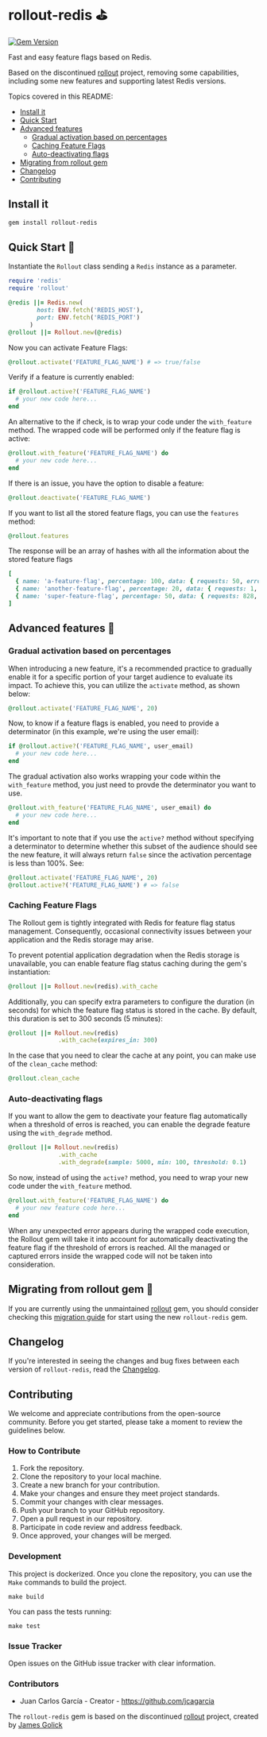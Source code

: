 # rollout-redis ⛳️

[![Gem Version](https://badge.fury.io/rb/rollout-redis.svg)](https://badge.fury.io/rb/rollout-redis)

Fast and easy feature flags based on Redis. 

Based on the discontinued [rollout](https://github.com/fetlife/rollout) project, removing some capabilities, including some new features and supporting latest Redis versions.

Topics covered in this README:

- [Install it](#install-it)
- [Quick Start](#quick-start-💨)
- [Advanced features](#advanced-features-🦾)
  - [Gradual activation based on percentages](#gradual-activation-based-on-percentages)
  - [Caching Feature Flags](#caching-feature-flags)
  - [Auto-deactivating flags](#auto-deactivating-flags)
- [Migrating from rollout gem](#migrating-from-rollout-gem-🚨)
- [Changelog](#changelog)
- [Contributing](#contributing)

## Install it 

```bash
gem install rollout-redis
```

## Quick Start 💨

Instantiate the `Rollout` class sending a `Redis` instance as a parameter.

```ruby
require 'redis'
require 'rollout'

@redis ||= Redis.new(
        host: ENV.fetch('REDIS_HOST'),
        port: ENV.fetch('REDIS_PORT')
      )
@rollout ||= Rollout.new(@redis)
```

Now you can activate Feature Flags:

```ruby
@rollout.activate('FEATURE_FLAG_NAME') # => true/false
```

Verify if a feature is currently enabled:

```ruby
if @rollout.active?('FEATURE_FLAG_NAME')
  # your new code here...
end
```

An alternative to the if check, is to wrap your code under the `with_feature` method. The wrapped code will be performed only if the feature flag is active:

```ruby
@rollout.with_feature('FEATURE_FLAG_NAME') do
  # your new code here...
end
```

If there is an issue, you have the option to disable a feature:

```ruby
@rollout.deactivate('FEATURE_FLAG_NAME')
```

If you want to list all the stored feature flags, you can use the `features` method:

```ruby
@rollout.features
```

The response will be an array of hashes with all the information about the stored feature flags

```ruby
[
  { name: 'a-feature-flag', percentage: 100, data: { requests: 50, errors: 1 } },
  { name: 'another-feature-flag', percentage: 20, data: { requests: 1, errors: 0 } },
  { name: 'super-feature-flag', percentage: 50, data: { requests: 828, errors: 34 } }
]
```

## Advanced features 🦾

### Gradual activation based on percentages

When introducing a new feature, it's a recommended practice to gradually enable it for a specific portion of your target audience to evaluate its impact. To achieve this, you can utilize the `activate` method, as shown below:

```ruby
@rollout.activate('FEATURE_FLAG_NAME', 20)
```

Now, to know if a feature flags is enabled, you need to provide a determinator (in this example, we're using the user email):

```ruby
if @rollout.active?('FEATURE_FLAG_NAME', user_email)
  # your new code here...
end
```

The gradual activation also works wrapping your code within the `with_feature` method, you just need to provde the determinator you want to use.

```ruby
@rollout.with_feature('FEATURE_FLAG_NAME', user_email) do
  # your new code here...
end
```

It's important to note that if you use the `active?` method without specifying a determinator to determine whether this subset of the audience should see the new feature, it will always return `false` since the activation percentage is less than 100%. See:

```ruby
@rollout.activate('FEATURE_FLAG_NAME', 20)
@rollout.active?('FEATURE_FLAG_NAME') # => false
```

### Caching Feature Flags

The Rollout gem is tightly integrated with Redis for feature flag status management. Consequently, occasional connectivity issues between your application and the Redis storage may arise.

To prevent potential application degradation when the Redis storage is unavailable, you can enable feature flag status caching during the gem's instantiation:

```ruby
@rollout ||= Rollout.new(redis).with_cache
```

Additionally, you can specify extra parameters to configure the duration (in seconds) for which the feature flag status is stored in the cache. By default, this duration is set to 300 seconds (5 minutes):

```ruby
@rollout ||= Rollout.new(redis)
              .with_cache(expires_in: 300)
```

In the case that you need to clear the cache at any point, you can make use of the `clean_cache` method:

```ruby
@rollout.clean_cache
```

### Auto-deactivating flags

If you want to allow the gem to deactivate your feature flag automatically when a threshold of erros is reached, you can enable the degrade feature using the `with_degrade` method.

```ruby
@rollout ||= Rollout.new(redis)
              .with_cache
              .with_degrade(sample: 5000, min: 100, threshold: 0.1)
```

So now, instead of using the `active?` method, you need to wrap your new code under the `with_feature` method.

```ruby
@rollout.with_feature('FEATURE_FLAG_NAME') do
  # your new feature code here...
end
```

When any unexpected error appears during the wrapped code execution, the Rollout gem will take it into account for automatically deactivating the feature flag if the threshold of errors is reached. All the managed or captured errors inside the wrapped code will not be taken into consideration.

## Migrating from rollout gem 🚨

If you are currently using the unmaintained [rollout](https://github.com/fetlife/rollout) gem, you should consider checking this [migration guide](https://github.com/jcagarcia/rollout-redis/blob/main/MIGRATING_FROM_ROLLOUT_GEM.md) for start using the new `rollout-redis` gem.

## Changelog

If you're interested in seeing the changes and bug fixes between each version of `rollout-redis`, read the [Changelog](https://github.com/jcagarcia/rollout-redis/blob/main/CHANGELOG.md).

## Contributing

We welcome and appreciate contributions from the open-source community. Before you get started, please take a moment to review the guidelines below.

### How to Contribute

1. Fork the repository.
2. Clone the repository to your local machine.
3. Create a new branch for your contribution.
4. Make your changes and ensure they meet project standards.
5. Commit your changes with clear messages.
6. Push your branch to your GitHub repository.
7. Open a pull request in our repository.
8. Participate in code review and address feedback.
9. Once approved, your changes will be merged.

### Development

This project is dockerized. Once you clone the repository, you can use the `Make` commands to build the project.

```shell
make build
```

You can pass the tests running:

```shell
make test
```

### Issue Tracker

Open issues on the GitHub issue tracker with clear information.

### Contributors

*   Juan Carlos García - Creator - https://github.com/jcagarcia

The `rollout-redis` gem is based on the discontinued [rollout](https://github.com/fetlife/rollout) project, created by [James Golick](https://github.com/jamesgolick)

